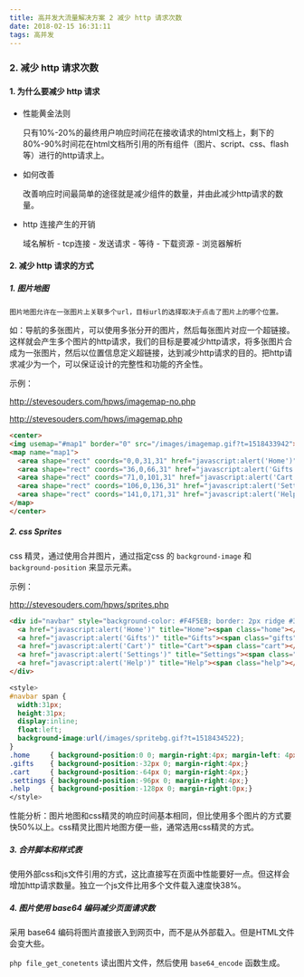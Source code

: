 ```yaml
---
title: 高并发大流量解决方案 2 减少 http 请求次数
date: 2018-02-15 16:31:11
tags: 高并发
---
```


### 2. 减少 http 请求次数

#### 1. 为什么要减少 http 请求

   - 性能黄金法则
   
     只有10%-20%的最终用户响应时间花在接收请求的html文档上，剩下的80%-90%时间花在html文档所引用的所有组件（图片、script、css、flash等）进行的http请求上。
     
<!-- more -->

   - 如何改善
   
     改善响应时间最简单的途径就是减少组件的数量，并由此减少http请求的数量。    
  - http 连接产生的开销
  
    域名解析 - tcp连接 - 发送请求 - 等待 - 下载资源 - 浏览器解析


#### 2. 减少 http 请求的方式

##### 1. 图片地图
  
    图片地图允许在一张图片上关联多个url，目标url的选择取决于点击了图片上的哪个位置。
    
   如：导航的多张图片，可以使用多张分开的图片，然后每张图片对应一个超链接。这样就会产生多个图片的http请求，我们的目标是要减少http请求，将多张图片合成为一张图片，然后以位置信息定义超链接，达到减少http请求的目的。把http请求减少为一个，可以保证设计的完整性和功能的齐全性。
   
   
 示例：
 
http://stevesouders.com/hpws/imagemap-no.php

http://stevesouders.com/hpws/imagemap.php

``` html
<center>
<img usemap="#map1" border="0" src="/images/imagemap.gif?t=1518433942">
<map name="map1">
  <area shape="rect" coords="0,0,31,31" href="javascript:alert('Home')" title="Home">
  <area shape="rect" coords="36,0,66,31" href="javascript:alert('Gifts')" title="Gifts">
  <area shape="rect" coords="71,0,101,31" href="javascript:alert('Cart')" title="Cart">
  <area shape="rect" coords="106,0,136,31" href="javascript:alert('Settings')" title="Settings">
  <area shape="rect" coords="141,0,171,31" href="javascript:alert('Help')" title="Help">
</map>
</center>
```

##### 2. css Sprites

css 精灵，通过使用合并图片，通过指定css 的 `background-image` 和 `background-position` 来显示元素。

示例：

http://stevesouders.com/hpws/sprites.php

``` html
<div id="navbar" style="background-color: #F4F5EB; border: 2px ridge #333; width: 180px; height: 32px; padding: 4px 0 4px 0;">
  <a href="javascript:alert('Home')" title="Home"><span class="home"></span></a>
  <a href="javascript:alert('Gifts')" title="Gifts"><span class="gifts"></span></a>
  <a href="javascript:alert('Cart')" title="Cart"><span class="cart"></span></a>
  <a href="javascript:alert('Settings')" title="Settings"><span class="settings"></span></a>
  <a href="javascript:alert('Help')" title="Help"><span class="help"></span></a>
</div>
```

``` css
<style>
#navbar span {
  width:31px;
  height:31px;
  display:inline;
  float:left;
  background-image:url(/images/spritebg.gif?t=1518434522);
}
.home     { background-position:0 0; margin-right:4px; margin-left: 4px;}
.gifts    { background-position:-32px 0; margin-right:4px;}
.cart     { background-position:-64px 0; margin-right:4px;}
.settings { background-position:-96px 0; margin-right:4px;}
.help     { background-position:-128px 0; margin-right:0px;}
</style>
```

性能分析：图片地图和css精灵的响应时间基本相同，但比使用多个图片的方式要快50%以上。css精灵比图片地图方便一些，通常选用css精灵的方式。


##### 3. 合并脚本和样式表

使用外部css和js文件引用的方式，这比直接写在页面中性能要好一点。但这样会增加http请求数量。独立一个js文件比用多个文件载入速度快38%。

##### 4. 图片使用 base64 编码减少页面请求数

采用 base64 编码将图片直接嵌入到网页中，而不是从外部载入。但是HTML文件会变大些。

`php file_get_conetents` 读出图片文件，然后使用 `base64_encode` 函数生成。